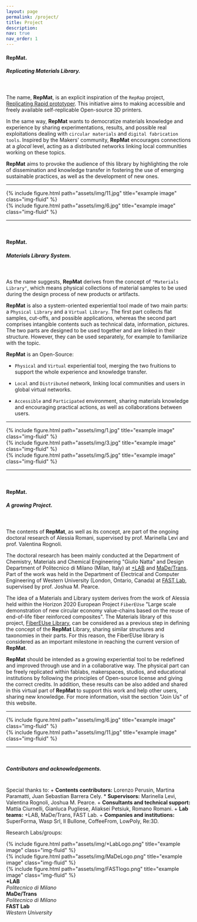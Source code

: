 ```yaml
---
layout: page
permalink: /project/
title: Project
description:
nav: true
nav_order: 1
---
```


<h4>RepMat.</h4>
<h5><i><b>Rep</b>licating <b>Mat</b>erials Library.</i></h5>
<br>

The name, <b>RepMat</b>, is an explicit inspiration of the `RepRap` project, [Replicating Rapid prototyper](https://reprap.org/wiki/RepRap). This initiative aims to making accessible and freely available self-replicable Open-source 3D printers.

In the same way, <b>RepMat</b> wants to democratize materials knowledge and experience by sharing experimentations, results, and possible real exploitations dealing with `circular materials` and `digital fabrication tools`. Inspired by the Makers' community, <b>RepMat</b> encourages connections at a <i>glocal</i> level, acting as a distributed networks linking local communities working on these topics.

<b>RepMat</b> aims to provoke the audience of this library by highlighting the role of dissemination and knowledge transfer in fostering the use of emerging sustainable practices, as well as the development of new ones.

<hr>
<div class="row justify-content-sm-center">
<div class="col-sm-4 mt-3 mt-md-0">
      {% include figure.html path="assets/img/11.jpg" title="example image" class="img-fluid" %}
    </div>
<div class="col-sm-8 mt-3 mt-md-0">
        {% include figure.html path="assets/img/6.jpg" title="example image" class="img-fluid" %}
    </div>
</div>
<hr>

<br>
<h4>RepMat.</h4>
<h5><i>Materials Library <b>System</b>.</i></h5>
<br>

As the name suggests, <b>RepMat</b> derives from the concept of `"Materials Library"`, which means physical collections of material samples to be used during the design process of new products or artifacts.

<b>RepMat</b> is also a system-oriented experiential tool made of two main parts: a `Physical Library` and a `Virtual Library`. The first part collects flat samples, cut-offs, and possible applications, whereas the second part comprises intangible contents such as technical data, information, pictures. The two parts are designed to be used together and are linked in their structure. However, they can be used separately, for example to familiarize with the topic.

<b>RepMat</b> is an Open-Source:
* `Physical` and `Virtual` experiential tool, merging the two fruitions to support the whole experience and knowledge transfer.
- `Local` and `Distributed` network, linking local communities and users in global virtual networks.
+ `Accessible` and `Participated` environment, sharing materials knowledge and encouraging practical actions, as well as collaborations between users.

<hr>
<div class="row">
    <div class="col-sm mt-3 mt-md-0">
        {% include figure.html path="assets/img/1.jpg" title="example image" class="img-fluid" %}
    </div>
    <div class="col-sm mt-3 mt-md-0">
        {% include figure.html path="assets/img/3.jpg" title="example image" class="img-fluid" %}
    </div>
    <div class="col-sm mt-3 mt-md-0">
        {% include figure.html path="assets/img/5.jpg" title="example image" class="img-fluid" %}
    </div>
</div>
<hr>

<br>
<h4>RepMat.</h4>
<h5><i>A growing <b>Project</b>.</i></h5>
<br>

The contents of <b>RepMat</b>, as well as its concept, are part of the ongoing doctoral research of Alessia Romani, supervised by prof. Marinella Levi and prof. Valentina Rognoli.

The doctoral research has been mainly conducted at the Department of Chemistry, Materials and Chemical Engineering "Giulio Natta" and Design Department of Politecnico di Milano (Milan, Italy) at [+LAB](piulab.it) and [MaDe/Trans](https://www.linkedin.com/company/materials-for-transitions-polimi/?originalSubdomain=it). Part of the work was held in the Department of Electrical and Computer Engineering of Western University (London, Ontario, Canada) at [FAST Lab](https://www.appropedia.org/Category:FAST), supervised by prof. Joshua M. Pearce.

The idea of a Materials and Library system derives from the work of Alessia held within the Horizon 2020 European Project `FiberEUse` "Large scale demonstration of new circular economy value-chains based on the reuse of end-of-life fiber reinforced composites". The Materials library of this project, [FiberEUse Library](https://fibereuselibrary.com/), can be considered as a previous step in defining the concept of the <b>RepMat</b> Library, sharing similar structures and taxonomies in their parts. For this reason, the FiberEUse library is considered as an important milestone in reaching the current version of <b>RepMat</b>.

<b>RepMat</b> should be intended as a growing experiential tool to be redefined and improved through use and in a collaborative way. The physical part can be freely replicated within fablabs, makerspaces, studios, and educational institutions by following the principles of Open-source license and giving the correct credits. In addition, these results can be also added and shared in this virtual part of <b>RepMat</b> to support this work and help other users, sharing new knowledge. For more information, visit the section "Join Us" of this website.

<hr>
<div class="row justify-content-sm-center">
<div class="col-sm-8 mt-3 mt-md-0">
        {% include figure.html path="assets/img/6.jpg" title="example image" class="img-fluid" %}
    </div>
    <div class="col-sm-4 mt-3 mt-md-0">
      {% include figure.html path="assets/img/11.jpg" title="example image" class="img-fluid" %}
    </div>
</div>
<hr>

<br>
<h5><i>Contributors and acknowledgements.</i></h5>

<br>
Special thanks to:
+ <b>Contents contributors:</b> Lorenzo Perusin, Martina Paramatti, Juan Sebastian Barrera Cely.
* <b>Supervisors:</b> Marinella Levi, Valentina Rognoli, Joshua M. Pearce.
+ <b>Consultants and technical support:</b> Mattia Ciurnelli, Gianluca Pugliese, Aliaksei Petsiuk, Romano Romani.
+ <b>Lab teams:</b> +LAB, MaDe/Trans, FAST Lab.
+ <b>Companies and institutions:</b> SuperForma, Wasp Srl, Il Bullone, CoffeeFrom, LowPoly, Re:3D.

<br>

Research Labs/groups:
<div class="row align-items-center">
    <div class="col-sm mt-2 mt-md-0 offset-md-2">
        {% include figure.html path="assets/img/+LabLogo.png" title="example image" class="img-fluid" %}
    </div>
    <div class="col-sm mt-2 mt-md-0 offset-md-2">
        {% include figure.html path="assets/img/MaDeLogo.png" title="example image" class="img-fluid" %}
    </div>
    <div class="col-sm mt-2 mt-md-0">
        {% include figure.html path="assets/img/FASTlogo.png" title="example image" class="img-fluid" %}
    </div>
</div>

<div class="row align-items-center">
    <div class="col-sm mt-2 mt-md-0">
        <b>+LAB</b>
        <br><i>Politecnico di Milano</i>
    </div>
    <div class="col-sm mt-2 mt-md-0">
        <b>MaDe/Trans</b>
        <br><i>Politecnico di Milano</i>
    </div>
    <div class="col-sm mt-2 mt-md-0">
        <b>FAST Lab</b>
        <br><i>Western University</i>
    </div>
</div>
